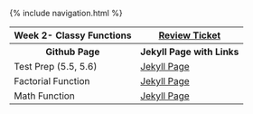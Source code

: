 {% include navigation.html %}

<table>
<th>Week 2- Classy Functions <th>
<a href="https://github.com/shrutiapcsp/Shruti-Individual-/issues/3">Review Ticket</a>

   <tr>
    <th>Github Page</th>
    <th>Jekyll Page with Links</th>
   </tr>
   <tr>
    <td>Test Prep (5.5, 5.6)</td>
    <td> <a href="https://shrutiapcsp.github.io/Shruti-Individual-/test%20prep">Jekyll Page</a> </td>
  </tr>
  <tr>
    <td>Factorial Function</td>
    <td> <a href="https://shrutiapcsp.github.io/Shruti-Individual-/factorial">Jekyll Page</a> </td>
<tr>
    <td>Math Function</td>
    <td> <a href="https://shrutiapcsp.github.io/Shruti-Individual-/math">Jekyll Page</a> </td>
  </tr>

</table>